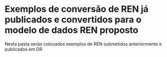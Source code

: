 # Exemplos de conversão de REN já publicados e convertidos para o modelo de dados REN proposto

Nesta pasta serão colocados exemplos de REN submetidos anteriormente e publicados em DR  

